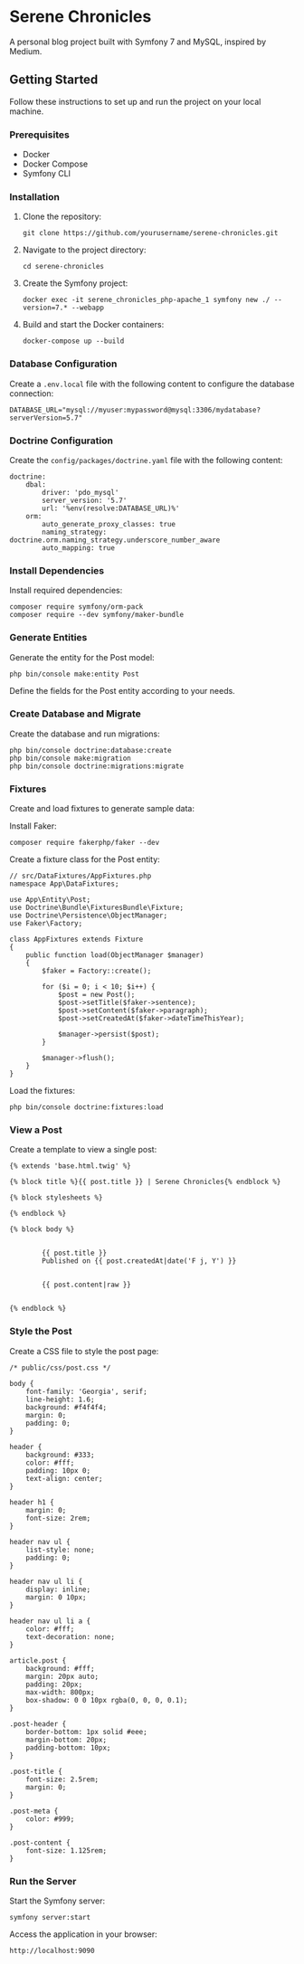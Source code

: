 Serene Chronicles
=================

A personal blog project built with Symfony 7 and MySQL, inspired by Medium.

Getting Started
---------------

Follow these instructions to set up and run the project on your local machine.

### Prerequisites

*   Docker
*   Docker Compose
*   Symfony CLI

### Installation

1.  Clone the repository:

        git clone https://github.com/yourusername/serene-chronicles.git

2.  Navigate to the project directory:

        cd serene-chronicles

3.  Create the Symfony project:

        docker exec -it serene_chronicles_php-apache_1 symfony new ./ --version=7.* --webapp

4.  Build and start the Docker containers:

        docker-compose up --build


### Database Configuration

Create a `.env.local` file with the following content to configure the database connection:

    DATABASE_URL="mysql://myuser:mypassword@mysql:3306/mydatabase?serverVersion=5.7"

### Doctrine Configuration

Create the `config/packages/doctrine.yaml` file with the following content:

    doctrine:
        dbal:
            driver: 'pdo_mysql'
            server_version: '5.7'
            url: '%env(resolve:DATABASE_URL)%'
        orm:
            auto_generate_proxy_classes: true
            naming_strategy: doctrine.orm.naming_strategy.underscore_number_aware
            auto_mapping: true

### Install Dependencies

Install required dependencies:

    composer require symfony/orm-pack
    composer require --dev symfony/maker-bundle

### Generate Entities

Generate the entity for the Post model:

    php bin/console make:entity Post

Define the fields for the Post entity according to your needs.

### Create Database and Migrate

Create the database and run migrations:

    php bin/console doctrine:database:create
    php bin/console make:migration
    php bin/console doctrine:migrations:migrate

### Fixtures

Create and load fixtures to generate sample data:

Install Faker:

    composer require fakerphp/faker --dev

Create a fixture class for the Post entity:

    // src/DataFixtures/AppFixtures.php
    namespace App\DataFixtures;
    
    use App\Entity\Post;
    use Doctrine\Bundle\FixturesBundle\Fixture;
    use Doctrine\Persistence\ObjectManager;
    use Faker\Factory;
    
    class AppFixtures extends Fixture
    {
        public function load(ObjectManager $manager)
        {
            $faker = Factory::create();
    
            for ($i = 0; i < 10; $i++) {
                $post = new Post();
                $post->setTitle($faker->sentence);
                $post->setContent($faker->paragraph);
                $post->setCreatedAt($faker->dateTimeThisYear);
                
                $manager->persist($post);
            }
    
            $manager->flush();
        }
    }

Load the fixtures:

    php bin/console doctrine:fixtures:load

### View a Post

Create a template to view a single post:

    {% extends 'base.html.twig' %}
    
    {% block title %}{{ post.title }} | Serene Chronicles{% endblock %}
    
    {% block stylesheets %}
    
    {% endblock %}
    
    {% block body %}
    
        
            {{ post.title }}
            Published on {{ post.createdAt|date('F j, Y') }}
        
        
            {{ post.content|raw }}
        
    
    {% endblock %}

### Style the Post

Create a CSS file to style the post page:

    /* public/css/post.css */
    
    body {
        font-family: 'Georgia', serif;
        line-height: 1.6;
        background: #f4f4f4;
        margin: 0;
        padding: 0;
    }
    
    header {
        background: #333;
        color: #fff;
        padding: 10px 0;
        text-align: center;
    }
    
    header h1 {
        margin: 0;
        font-size: 2rem;
    }
    
    header nav ul {
        list-style: none;
        padding: 0;
    }
    
    header nav ul li {
        display: inline;
        margin: 0 10px;
    }
    
    header nav ul li a {
        color: #fff;
        text-decoration: none;
    }
    
    article.post {
        background: #fff;
        margin: 20px auto;
        padding: 20px;
        max-width: 800px;
        box-shadow: 0 0 10px rgba(0, 0, 0, 0.1);
    }
    
    .post-header {
        border-bottom: 1px solid #eee;
        margin-bottom: 20px;
        padding-bottom: 10px;
    }
    
    .post-title {
        font-size: 2.5rem;
        margin: 0;
    }
    
    .post-meta {
        color: #999;
    }
    
    .post-content {
        font-size: 1.125rem;
    }

### Run the Server

Start the Symfony server:

    symfony server:start

Access the application in your browser:

    http://localhost:9090
